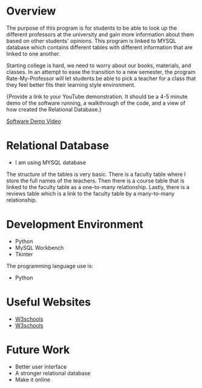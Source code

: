 # Overview
The purpose of this program is for students to be able to look up the different professors at the university and gain more information about them based on other students' opinions. This program is linked to MYSQL database which contains different tables with different information that are linked to one another.

Starting college is hard, we need to worry about our books, materials, and classes. In an attempt to ease the transition to a new semester, the program Rate-My-Professor will let students be able to pick a teacher for a class that they feel better fits their learning style environment. 

{Provide a link to your YouTube demonstration.  It should be a 4-5 minute demo of the software running, a walkthrough of the code, and a view of how created the Relational Database.}

[Software Demo Video](https://youtu.be/UQ9qDRrgXr4)

# Relational Database

* I am using MYSQL database

The structure of the tables is very basic. There is a faculty table where I store the full names of the teachers. Then there is a course table that is linked to the faculty table as a one-to-many relationship. Lastly, there is a reviews table which is a link to the faculty table by a many-to-many relationship.

# Development Environment

* Python
* MySQL Workbench
* Tkinter

The programming language use is:
* Python

# Useful Websites

* [W3schools](https://www.w3schools.com/python/)
* [W3schools](https://www.w3schools.com/sql/default.asp)

# Future Work

* Better user interface
* A stronger relational database
* Make it online